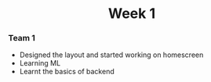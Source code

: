 <h1 align="center">Week 1</h1>

### Team 1
- Designed the layout and started working on homescreen
- Learning ML
- Learnt the basics of backend
